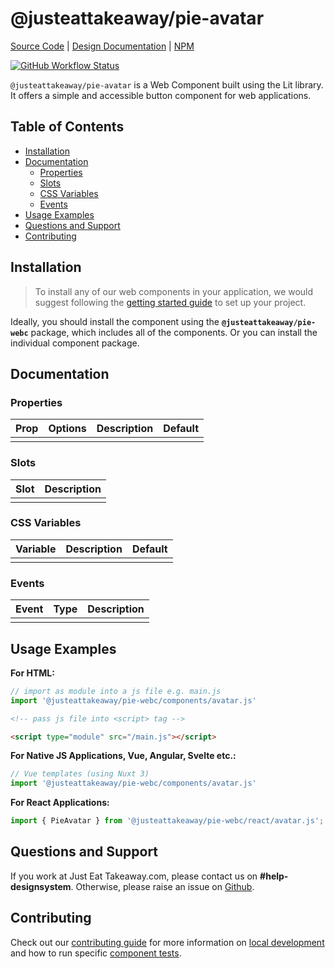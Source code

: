 # @justeattakeaway/pie-avatar
[Source Code](https://github.com/justeattakeaway/pie/tree/main/packages/components/pie-avatar) | [Design Documentation](https://pie.design/components/avatar) | [NPM](https://www.npmjs.com/package/@justeattakeaway/pie-avatar)

<p>
  <a href="https://www.npmjs.com/@justeattakeaway/pie-avatar">
    <img alt="GitHub Workflow Status" src="https://img.shields.io/npm/v/@justeattakeaway/pie-avatar.svg">
  </a>
</p>

`@justeattakeaway/pie-avatar` is a Web Component built using the Lit library. It offers a simple and accessible button component for web applications.

## Table of Contents

- [Installation](#installation)
- [Documentation](#documentation)
  - [Properties](#properties)
  - [Slots](#slots)
  - [CSS Variables](#css-variables)
  - [Events](#events)
- [Usage Examples](#usage-examples)
- [Questions and Support](#questions-and-support)
- [Contributing](#contributing)

## Installation

> To install any of our web components in your application, we would suggest following the [getting started guide](https://webc.pie.design/?path=/docs/introduction-getting-started--docs) to set up your project.

Ideally, you should install the component using the **`@justeattakeaway/pie-webc`** package, which includes all of the components. Or you can install the individual component package.

## Documentation

### Properties
| Prop             | Options                                                                                                                                                                  | Description                                                                                                                                                                                                         | Default        |
|------------------|--------------------------------------------------------------------------------------------------------------------------------------------------------------------------|---------------------------------------------------------------------------------------------------------------------------------------------------------------------------------------------------------------------|----------------|
| | | | |

### Slots
| Slot     | Description                                                                                                                                                                                                                                                                         |
|----------|-------------------------------------------------------------------------------------------------------------------------------------------------------------------------------------------------------------------------------------------------------------------------------------|
|  | |

### CSS Variables
| Variable | Description                                                                                                                                                                                                                 | Default |
|----------|-----------------------------------------------------------------------------------------------------------------------------------------------------------------------------------------------------------------------------|---------|
| | | |

### Events
| Event | Type                                                                                                                                                                                                                 | Description |
|------------|-----------------------------------------------------------------------------------------------------------------------------------------------------------------------------------------------------------------------------|-------------|
| | | |

## Usage Examples

**For HTML:**

```js
// import as module into a js file e.g. main.js
import '@justeattakeaway/pie-webc/components/avatar.js'
```

```html
<!-- pass js file into <script> tag -->

<script type="module" src="/main.js"></script>
```

**For Native JS Applications, Vue, Angular, Svelte etc.:**

```js
// Vue templates (using Nuxt 3)
import '@justeattakeaway/pie-webc/components/avatar.js'

```

**For React Applications:**

```jsx
import { PieAvatar } from '@justeattakeaway/pie-webc/react/avatar.js';

```

## Questions and Support

If you work at Just Eat Takeaway.com, please contact us on **#help-designsystem**. Otherwise, please raise an issue on [Github](https://github.com/justeattakeaway/pie/issues).

## Contributing

Check out our [contributing guide](https://github.com/justeattakeaway/pie/wiki/Contributing-Guide) for more information on [local development](https://github.com/justeattakeaway/pie/wiki/Contributing-Guide#local-development) and how to run specific [component tests](https://github.com/justeattakeaway/pie/wiki/Contributing-Guide#testing).
